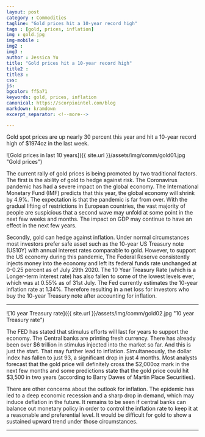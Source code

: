 ```yaml
---
layout: post
category : Commodities
tagline: "Gold prices hit a 10-year record high"
tags : [gold, prices, inflation]
img : gold.jpg
img-mobile : 
img2 : 
img3 : 
author : Jessica Yu
title: "Gold prices hit a 10-year record high"
title2 : 
title3 : 
css: 
js: 
bgcolor: ff5a71
keywords: gold, prices, inflation
canonical: https://scorpiointel.com/blog
markdown: kramdown
excerpt_separator: <!--more-->

---
```


Gold spot prices are up nearly 30 percent this year and hit a 10-year record high of $1974oz in the last week.

<!--more-->

![Gold prices in last 10 years]({{ site.url }}/assets/img/comm/gold01.jpg "Gold prices")

The current rally of gold prices is being promoted by two traditional factors. The first is the ability of gold to hedge against risk. The Coronavirus pandemic has had a severe impact on the global economy. The International Monetary Fund (IMF) predicts that this year, the global economy will shrink by 4.9%. The expectation is that the pandemic is far from over. With the gradual lifting of restrictions in European countries, the vast majority of people are suspicious that a second wave may unfold at some point in the next few weeks and months. The impact on GDP may continue to have an effect in the next few years. 

Secondly, gold can hedge against inflation. Under normal circumstances most investors prefer safe asset such as the 10-year US Treasury note (US10Y) with annual interest rates comparable to gold. However, to support the US economy during this pandemic, The Federal Reserve consistently injects money into the economy and left its federal funds rate unchanged at 0-0.25 percent as of July 29th 2020. The 10 Year Treasury Rate (which is a Longer-term interest rate) has also fallen to some of the lowest levels ever, which was at 0.55% as of 31st July. The Fed currently estimates the 10-year inflation rate at 1.34%. Therefore resulting in a net loss for investors who buy the 10-year Treasury note after accounting for inflation.

---
![10 year Treasury rate]({{ site.url }}/assets/img/comm/gold02.jpg "10 year Treasury rate")

The FED has stated that stimulus efforts will last for years to support the economy. The Central banks are printing fresh currency. There has already been over $6 trillion in stimulus injected into the market so far. And this is just the start. That may further lead to inflation. Simultaneously, the dollar index has fallen to just 93, a significant drop in just 4 months. Most analysts forecast that the gold price will definitely cross the $2,000oz mark in the next few months and some predictions state that the gold price could hit $3,500 in two years (according to Barry Dawes of Martin Place Securities).

There are other concerns about the outlook for inflation. The epidemic has led to a deep economic recession and a sharp drop in demand, which may induce deflation in the future. It remains to be seen if central banks can balance out monetary policy in order to control the inflation rate to keep it at a reasonable and preferential level. It would be difficult for gold to show a sustained upward trend under those circumstances.

---


